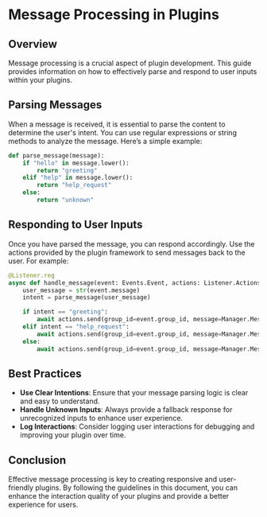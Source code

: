 # Message Processing in Plugins

## Overview

Message processing is a crucial aspect of plugin development. This guide provides information on how to effectively parse and respond to user inputs within your plugins.

## Parsing Messages

When a message is received, it is essential to parse the content to determine the user's intent. You can use regular expressions or string methods to analyze the message. Here’s a simple example:

```python
def parse_message(message):
    if "hello" in message.lower():
        return "greeting"
    elif "help" in message.lower():
        return "help_request"
    else:
        return "unknown"
```

## Responding to User Inputs

Once you have parsed the message, you can respond accordingly. Use the actions provided by the plugin framework to send messages back to the user. For example:

```python
@Listener.reg
async def handle_message(event: Events.Event, actions: Listener.Actions):
    user_message = str(event.message)
    intent = parse_message(user_message)

    if intent == "greeting":
        await actions.send(group_id=event.group_id, message=Manager.Message(Segments.Text("Hello! How can I assist you today?")))
    elif intent == "help_request":
        await actions.send(group_id=event.group_id, message=Manager.Message(Segments.Text("Here are some commands you can use: ...")))
    else:
        await actions.send(group_id=event.group_id, message=Manager.Message(Segments.Text("I'm not sure how to respond to that.")))
```

## Best Practices

- **Use Clear Intentions**: Ensure that your message parsing logic is clear and easy to understand.
- **Handle Unknown Inputs**: Always provide a fallback response for unrecognized inputs to enhance user experience.
- **Log Interactions**: Consider logging user interactions for debugging and improving your plugin over time.

## Conclusion

Effective message processing is key to creating responsive and user-friendly plugins. By following the guidelines in this document, you can enhance the interaction quality of your plugins and provide a better experience for users.
